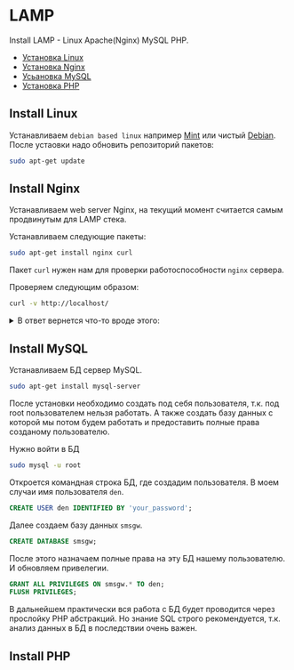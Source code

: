 
# LAMP

Install LAMP - Linux Apache(Nginx) MySQL PHP.

* [Установка Linux](#install-linux)
* [Установка Nginx](#install-nginx)
* [Усьановка MySQL](#install-mysql)
* [Установка PHP](#install-php)


## Install Linux

Устанавливаем `debian based linux` например [Mint](https://linuxmint-installation-guide.readthedocs.io/ru/latest/) или чистый [Debian](https://www.debian.org/releases/stable/i386/index.html.ru).
После устаовки надо обновить репозиторий пакетов:
```bash
sudo apt-get update
```

## Install Nginx

Устанавливаем web server Nginx, на текущий момент считается самым продвинутым для LAMP стека.

Устанавливаем следующие пакеты:
```bash
sudo apt-get install nginx curl
``` 

Пакет `curl` нужен нам для проверки работоспособности `nginx` сервера.

Проверяем следующим образом:
```bash
curl -v http://localhost/
```

<details><summary>В ответ вернется что-то вроде этого:</summary>

```
*   Trying ::1...
* TCP_NODELAY set
* Connected to localhost (::1) port 80 (#0)
> GET / HTTP/1.1
> Host: localhost
> User-Agent: curl/7.52.1
> Accept: */*
> 
< HTTP/1.1 200 OK
< Server: nginx/1.10.3
< Date: Thu, 04 Oct 2018 15:40:15 GMT
< Content-Type: text/html
< Content-Length: 612
< Last-Modified: Thu, 04 Oct 2018 15:37:59 GMT
< Connection: keep-alive
< ETag: "5bb633d7-264"
< Accept-Ranges: bytes
< 
<!DOCTYPE html>
<html>
<head>
<title>Welcome to nginx!</title>
<style>
    body {
        width: 35em;
        margin: 0 auto;
        font-family: Tahoma, Verdana, Arial, sans-serif;
    }
</style>
</head>
<body>
<h1>Welcome to nginx!</h1>
<p>If you see this page, the nginx web server is successfully installed and
working. Further configuration is required.</p>

<p>For online documentation and support please refer to
<a href="http://nginx.org/">nginx.org</a>.<br/>
Commercial support is available at
<a href="http://nginx.com/">nginx.com</a>.</p>

<p><em>Thank you for using nginx.</em></p>
</body>
</html>
* Curl_http_done: called premature == 0
* Connection #0 to host localhost left intact
```

</details>

## Install MySQL

Устанавливаем БД сервер MySQL.

```bash
sudo apt-get install mysql-server
```

После установки необходимо создать под себя пользователя, т.к. под root пользователем нельзя работать.
А также создать базу данных с которой мы потом будем работать и предоставить полные права созданому пользователю.

Нужно войти в БД

```bash
sudo mysql -u root
```

Откроется командная строка БД, где создадим пользователя. В моем случаи имя пользователя `den`.

```sql
CREATE USER den IDENTIFIED BY 'your_password';
```

Далее создаем базу данных `smsgw`.

```sql
CREATE DATABASE smsgw;
```

После этого назначаем полные права на эту БД нашему пользователю. И обновляем привелегии.

```sql
GRANT ALL PRIVILEGES ON smsgw.* TO den;
FLUSH PRIVILEGES;
```

В дальнейшем практически вся работа с БД будет проводится через прослойку PHP абстракций. Но знание SQL строго рекомендуется, т.к. анализ данных в БД в последствии очень важен. 

## Install PHP
